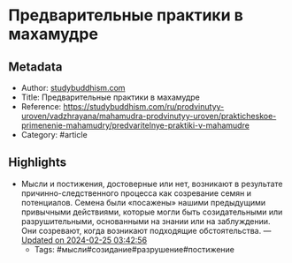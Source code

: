 # Предварительные практики в махамудре

## Metadata
- Author: [studybuddhism.com]()
- Title: Предварительные практики в махамудре
- Reference: https://studybuddhism.com/ru/prodvinutyy-uroven/vadzhrayana/mahamudra-prodvinutyy-uroven/prakticheskoe-primenenie-mahamudry/predvaritelnye-praktiki-v-mahamudre
- Category: #article

## Highlights
- Мысли и постижения, достоверные или нет, возникают в результате причинно-следственного процесса как созревание семян и потенциалов. Семена были «посажены» нашими предыдущими привычными действиями, которые могли быть созидательными или разрушительными, основанными на знании или на заблуждении. Они созревают, когда возникают подходящие обстоятельства. — [Updated on 2024-02-25 03:42:56](https://hyp.is/0QEOMNN2Ee6nMOvN8KwO5g/studybuddhism.com/ru/prodvinutyy-uroven/vadzhrayana/mahamudra-prodvinutyy-uroven/prakticheskoe-primenenie-mahamudry/predvaritelnye-praktiki-v-mahamudre)
   - Tags: #мысли#созидание#разрушение#постижение
